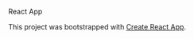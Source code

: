 React App

This project was bootstrapped with [Create React App](https://github.com/facebook/create-react-app).
